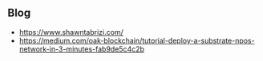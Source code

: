 ## Blog

- https://www.shawntabrizi.com/
- https://medium.com/oak-blockchain/tutorial-deploy-a-substrate-npos-network-in-3-minutes-fab9de5c4c2b